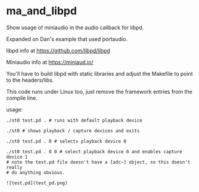 # ma_and_libpd
Show usage of miniaudio in the audio callback for libpd.

Expanded on Dan's example that used portaudio.

libpd info at https://github.com/libpd/libpd

Miniaudio info at https://miniaud.io/

You'll have to build libpd with static libraries and
adjust the Makefile to point to the headers/libs.

This code runs under Linux too, just remove the framework
entries from the compile line.

usage:

```
./st0 test.pd . # runs with default playback device

./st0 # shows playback / capture devices and exits

./st0 test.pd . 0 # selects playback device 0

./st0 test.pd . 0 0 # select playback device 0 and enables capture device 1
# note the test.pd file doesn't have a [adc~] object, so this doesn't really
# do anything obvious.

![test.pd](test_pd.png)
